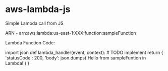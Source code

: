 # aws-lambda-js
Simple Lambda call from JS


ARN - arn:aws:lambda:us-east-1:XXX:function:sampleFunction

Lambda Function Code:

import json
def lambda_handler(event, context):
    # TODO implement
    return {
        'statusCode': 200,
        'body': json.dumps('Hello from sampleFuntion in Lambda!')
    }
